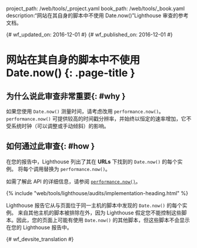 project_path: /web/tools/_project.yaml
book_path: /web/tools/_book.yaml
description:“网站在其自身的脚本中不使用 Date.now()”Lighthouse 审查的参考文档。

{# wf_updated_on: 2016-12-01 #}
{# wf_published_on: 2016-12-01 #}

# 网站在其自身的脚本中不使用 Date.now() {: .page-title }

## 为什么说此审查非常重要{: #why }

如果您使用 `Date.now()` 测量时间，请考虑改用 `performance.now()`。`performance.now()` 可提供较高的时间戳分辨率，并始终以恒定的速率增加，它不受系统时钟（可以调整或手动倾斜）的影响。




## 如何通过此审查{: #how }

在您的报告中，Lighthouse 列出了其在 **URLs** 下找到的 `Date.now()` 的每个实例。
将每个调用替换为 `performance.now()`。

如需了解此 API 的详细信息，请参阅 [`performance.now()`][MDN]。

[MDN]: https://developer.mozilla.org/en-US/docs/Web/API/Performance/now

{% include "web/tools/lighthouse/audits/implementation-heading.html" %}

Lighthouse 报告它从与页面位于同一主机的脚本中发现的 `Date.now()` 的每个实例。
来自其他主机的脚本被排除在外，因为 Lighthouse 假定您不能控制这些脚本。因此，您的页面上可能有使用 `Date.now()` 的其他脚本，但这些脚本不会显示在您的 Lighthouse 报告中。



{# wf_devsite_translation #}

